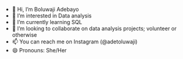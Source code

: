 - 👋 Hi, I’m Boluwaji Adebayo 
- 👀 I’m interested in Data analysis
- 🌱 I’m currently learning SQL
- 💞️ I’m looking to collaborate on data analysis projects; volunteer or otherwise 
- 📫 You can reach me on Instagram (@adetoluwaji)
- 😄 Pronouns: She/Her

<!---
Mooncake009/Mooncake009 is a ✨ special ✨ repository because its `README.md` (this file) appears on your GitHub profile.
You can click the Preview link to take a look at your changes.
--->
